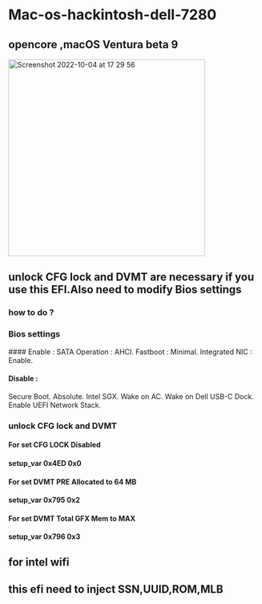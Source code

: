 # Mac-os-hackintosh-dell-7280
## opencore ,macOS Ventura beta 9
<img width="392" alt="Screenshot 2022-10-04 at 17 29 56" src="https://user-images.githubusercontent.com/52024444/193862158-7a3e44b8-56b4-40bf-81d5-2774ad8ce3c9.png">

## unlock CFG lock and DVMT are necessary if you use this EFI.Also need to modify Bios settings 
### how to do ?  
### Bios settings
#### Enable :
SATA Operation : AHCI.   Fastboot : Minimal.  Integrated NIC : Enable.
#### Disable :
Secure Boot.  Absolute.   Intel SGX.   Wake on AC.  Wake on Dell USB-C Dock.   Enable UEFI Network Stack.

### unlock CFG lock and DVMT
#### For set CFG LOCK Disabled
#### setup_var 0x4ED 0x0

#### For set DVMT PRE Allocated to 64 MB
####  setup_var 0x795 0x2

#### For set DVMT Total GFX Mem to MAX
#### setup_var 0x796 0x3



## for intel wifi

## this efi need to inject SSN,UUID,ROM,MLB
